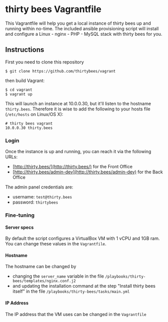 # thirty bees Vagrantfile
This Vagrantfile will help you get a local instance of thirty bees up and running within no-time. 
The included ansible provisioning script will install and configure a Linux - nginx - PHP - MySQL stack with thirty bees for you.

## Instructions

First you need to clone this repository

```shell
$ git clone https://github.com/thirtybees/vagrant
```

then build Vagrant:

```
$ cd vagrant
$ vagrant up
```

This will launch an instance at 10.0.0.30, but it'll listen to the hostname `thirty.bees`. Therefore it is wise to add the following to your hosts file (`/etc/hosts` on Linux/OS X):
```
# thirty bees vagrant
10.0.0.30 thirty.bees
```

### Login

Once the instance is up and running, you can reach it via the following URLs:
- [http://thirty.bees/](http://thirty.bees/) for the Front Office  
- [http://thirty.bees/admin-dev](http://thirty.bees/admin-dev) for the Back Office

The admin panel credentials are:
- username: `test@thirty.bees`  
- password: `thirtybees`

### Fine-tuning

#### Server specs

By default the script configures a VirtualBox VM with 1 vCPU and 1GB ram. You can change these values in the `Vagrantfile`.

#### Hostname

The hostname can be changed by 
- changing the `server_name` variable in the file `/playbooks/thirty-bees/templates/nginx.conf.j2`
- and updating the installation command at the step "Install thirty bees itself" in the file `/playbooks/thirty-bees/tasks/main.yml`

#### IP Address

The IP address that the VM uses can be changed in the `Vagrantfile`
